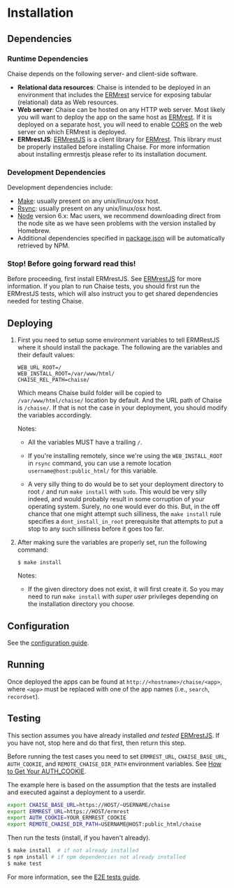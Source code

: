 # Installation

## Dependencies

### Runtime Dependencies

Chaise depends on the following server- and client-side software.

- **Relational data resources**: Chaise is intended to be deployed in an
  environment that includes the [ERMrest] service for exposing tabular (relational) data as Web resources.
- **Web server**: Chaise can be hosted on any HTTP web server. Most likely you
  will want to deploy the app on the same host as [ERMrest]. If it is deployed
  on a separate host, you will need to enable [CORS] on the web server on which
  ERMrest is deployed.
- **ERMrestJS**: [ERMrestJS] is a client library for [ERMrest]. This library must be properly installed before installing Chaise. For more information about installing ermrestjs please refer to its installation document.

[ERMrest]: https://github.com/informatics-isi-edu/ermrest
[ERMrestJS]: https://github.com/informatics-isi-edu/ermrestjs
[CORS]: https://en.wikipedia.org/wiki/Cross-origin_resource_sharing "Cross-origin resource sharing"

### Development Dependencies

Development dependencies include:

* [Make](https://en.wikipedia.org/wiki/Make_%28software%29): usually present on any unix/linux/osx host.
* [Rsync](https://en.wikipedia.org/wiki/Rsync): usually present on any unix/linux/osx host.
* [Node](https://nodejs.org/) version 6.x: Mac users, we recommend downloading
direct from the node site as we have seen problems with the version installed
by Homebrew.
* Additional dependencies specified in [package.json](./package.json) will be
automatically retrieved by NPM.

### Stop! Before going forward read this!

Before proceeding, first install ERMrestJS. See [ERMrestJS](https://github.com/informatics-isi-edu/ermrestjs) for more
information. If you plan to run Chaise tests, you should first run the
ERMrestJS tests, which will also instruct you to get shared dependencies needed for testing Chaise.

## Deploying

1. First you need to setup some environment variables to tell ERMRestJS where it should install the package. The following are the variables and their default values:

    ```
    WEB_URL_ROOT=/
    WEB_INSTALL_ROOT=/var/www/html/
    CHAISE_REL_PATH=chaise/
    ```
    Which means Chaise build folder will be copied to `/var/www/html/chaise/` location by default. And the URL path of Chaise is `/chaise/`. If that is not the case in your deployment, you should modify the variables accordingly.

    Notes:
    - All the variables MUST have a trailing `/`.

    - If you're installing remotely, since we're using the `WEB_INSTALL_ROOT` in `rsync` command, you can use a remote location `username@host:public_html/` for this variable.

    - A very silly thing to do would be to set your deployment directory to root `/` and run `make install` with `sudo`. This would be very silly indeed, and would probably result in some corruption of your operating system. Surely, no one would ever do this. But, in the off chance that one might attempt such silliness, the `make install` rule specifies a `dont_install_in_root` prerequisite that attempts to put a stop to any such silliness before it goes too far.

2. After making sure the variables are properly set, run the following command:

    ```
    $ make install
    ```

    Notes:
      - If the given directory does not exist, it will first create it. So you may need to run `make install` with _super user_ privileges depending on the installation directory you choose.

## Configuration

See the [configuration guide](chaise-config.md).

## Running

Once deployed the apps can be found at `http://<hostname>/chaise/<app>`, where `<app>` must be replaced with one of the app names (i.e., `search`, `recordset`).

<!-- **TODO**: We need to document how to use these apps because without additional details the bare app name without additional parameters is not sufficient. -->

## Testing

This section assumes you have already installed _and tested_ [ERMrestJS](https://github.com/informatics-isi-edu/ermrestjs). If you have not, stop here and do that first, then return this step.

Before running the test cases you need to set `ERMREST_URL`, `CHAISE_BASE_URL`, `AUTH_COOKIE`, and `REMOTE_CHAISE_DIR_PATH` environment variables. See [How to Get Your AUTH_COOKIE](../dev-docs/e2e-test.md#how-to-get-your-auth-cookie).

The example here is based on the assumption that the tests are installed and executed against a deployment to a userdir.

```sh
export CHAISE_BASE_URL=https://HOST/~USERNAME/chaise
export ERMREST_URL=https://HOST/ermrest
export AUTH_COOKIE=YOUR_ERMREST_COOKIE
export REMOTE_CHAISE_DIR_PATH=USERNAME@HOST:public_html/chaise
```

Then run the tests (install, if you haven't already).

```sh
$ make install  # if not already installed
$ npm install # if npm dependencies not already installed
$ make test
```

For more information, see the [E2E tests guide](../dev-docs/e2e-test.md).

